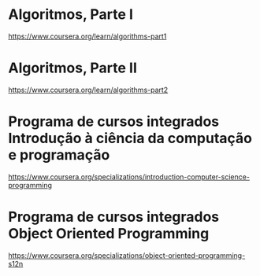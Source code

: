 # Algoritmos, Parte I

https://www.coursera.org/learn/algorithms-part1

# Algoritmos, Parte II

https://www.coursera.org/learn/algorithms-part2

# Programa de cursos integrados Introdução à ciência da computação e programação

https://www.coursera.org/specializations/introduction-computer-science-programming

# Programa de cursos integrados Object Oriented Programming

https://www.coursera.org/specializations/object-oriented-programming-s12n
